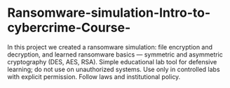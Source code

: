 # Ransomware-simulation-Intro-to-cybercrime-Course-
In this project we created a ransomware simulation: file encryption and decryption, and learned ransomware basics — symmetric and asymmetric cryptography (DES, AES, RSA). Simple educational lab tool for defensive learning; do not use on unauthorized systems. Use only in controlled labs with explicit permission. Follow laws and institutional policy.
